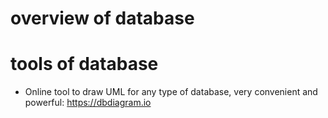 # overview of database


# tools of database
* Online tool to draw UML for any type of database, very convenient and powerful: https://dbdiagram.io
